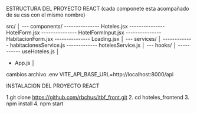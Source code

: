 
ESTRUCTURA DEL PROYECTO REACT
(cada componete esta acompañado de su css con el mismo nombre)

src/
│
--- components/
--------------- Hoteles.jsx
--------------- HotelForm.jsx
--------------- HotelFormInput.jsx
--------------- HabitacionForm.jsx
--------------- Loading.jsx
│
--- services/
│
------------- habitacionesService.js
------------- hotelesService.js
│
--- hooks/
│
----------- useHoteles.js
│
- App.js
│


cambios archivo .env
VITE_API_BASE_URL=http://localhost:8000/api

INSTALACION DEL PROYECTO REACT

1.git clone 
	https://github.com/rbchus/itbf_front.git
2. cd hoteles_frontend
3. npm install
4. npm start
